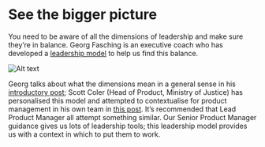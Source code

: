 # See the bigger picture

You need to be aware of all the dimensions of leadership and make sure they’re in balance. Georg Fasching is an executive coach who has developed a [leadership model](https://georgfasching.com/introducing-the-prime-leadership-model/) to help us find this balance.

![Alt text](https://georgfasching.com/wp-content/uploads/2018/01/Prime-Leadership-Model-1.png?ae909b&ae909b)

Georg talks about what the dimensions mean in a general sense in his [introductory post](https://georgfasching.com/introducing-the-prime-leadership-model/); Scott Coler (Head of Product, Ministry of Justice) has personalised this model and attempted to contextualise for product management in his own team in [this post](http://scottcolfer.com/2018/01/29/leadership-dimensions.html). It’s recommended that Lead Product Manager all attempt something similar. Our Senior Product Manager guidance gives us lots of leadership tools; this leadership model provides us with a context in which to put them to work.
